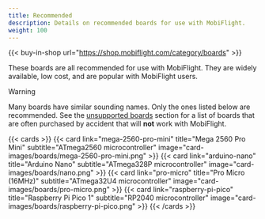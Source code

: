 ```yaml
---
title: Recommended
description: Details on recommended boards for use with MobiFlight.
weight: 100
---
```


{{< buy-in-shop url="https://shop.mobiflight.com/category/boards" >}}

These boards are all recommended for use with MobiFlight. They are widely available, low cost, and are popular with MobiFlight users.

> [!WARNING]
> Many boards have similar sounding names. Only the ones listed below are recommended. See the
> [unsupported boards](/boards/unsupported) section for a list of boards that are often purchased by accident
> that will **not** work with MobiFlight.

{{< cards >}}
{{< card link="mega-2560-pro-mini" title="Mega 2560 Pro Mini" subtitle="ATmega2560 microcontroller" image="card-images/boards/mega-2560-pro-mini.png" >}}
{{< card link="arduino-nano" title="Arduino Nano" subtitle="ATmega328P microcontroller" image="card-images/boards/nano.png" >}}
{{< card link="pro-micro" title="Pro Micro (16MHz)" subtitle="ATmega32U4 microcontroller" image="card-images/boards/pro-micro.png" >}}
{{< card link="raspberry-pi-pico" title="Raspberry Pi Pico 1" subtitle="RP2040 microcontroller" image="card-images/boards/raspberry-pi-pico.png" >}}
{{< /cards >}}
